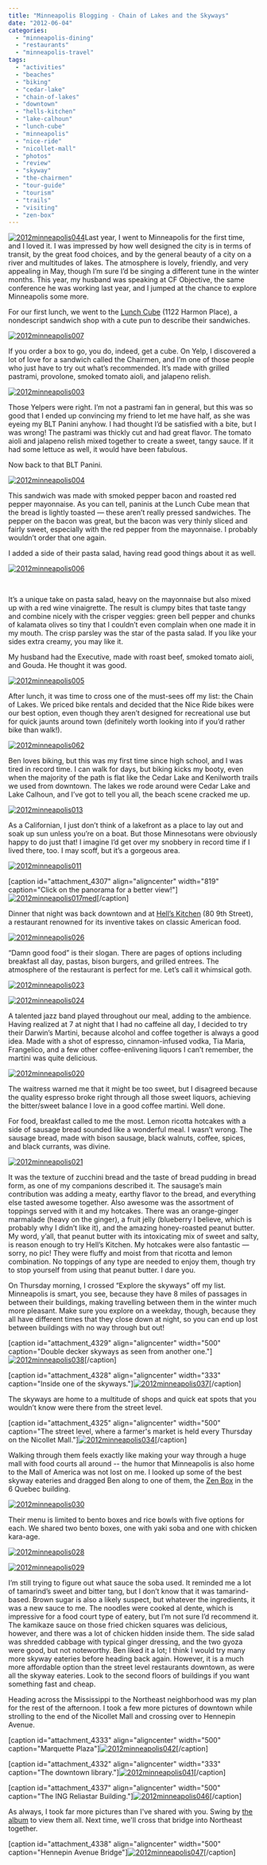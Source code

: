 ```yaml
---
title: "Minneapolis Blogging - Chain of Lakes and the Skyways"
date: "2012-06-04"
categories: 
  - "minneapolis-dining"
  - "restaurants"
  - "minneapolis-travel"
tags: 
  - "activities"
  - "beaches"
  - "biking"
  - "cedar-lake"
  - "chain-of-lakes"
  - "downtown"
  - "hells-kitchen"
  - "lake-calhoun"
  - "lunch-cube"
  - "minneapolis"
  - "nice-ride"
  - "nicollet-mall"
  - "photos"
  - "review"
  - "skyway"
  - "the-chairmen"
  - "tour-guide"
  - "tourism"
  - "trails"
  - "visiting"
  - "zen-box"
---
```


[![](http://s3.amazonaws.com/thegourmez-wpmedia/2012/05/2012minneapolis044.jpg "2012minneapolis044")](http://s3.amazonaws.com/thegourmez-wpmedia/2012/05/2012minneapolis044.jpg)Last year, I went to Minneapolis for the first time, and I loved it. I was impressed by how well designed the city is in terms of transit, by the great food choices, and by the general beauty of a city on a river and multitudes of lakes. The atmosphere is lovely, friendly, and very appealing in May, though I’m sure I’d be singing a different tune in the winter months. This year, my husband was speaking at CF Objective, the same conference he was working last year, and I jumped at the chance to explore Minneapolis some more.

For our first lunch, we went to the [Lunch Cube](http://www.thelunchcube.com/) (1122 Harmon Place), a nondescript sandwich shop with a cute pun to describe their sandwiches.

[![](http://s3.amazonaws.com/thegourmez-wpmedia/2012/05/2012minneapolis007.jpg "2012minneapolis007")](http://s3.amazonaws.com/thegourmez-wpmedia/2012/05/2012minneapolis007.jpg)

If you order a box to go, you do, indeed, get a cube. On Yelp, I discovered a lot of love for a sandwich called the Chairmen, and I’m one of those people who just have to try out what’s recommended. It’s made with grilled pastrami, provolone, smoked tomato aioli, and jalapeno relish.

[![](http://s3.amazonaws.com/thegourmez-wpmedia/2012/05/2012minneapolis003.jpg "2012minneapolis003")](http://s3.amazonaws.com/thegourmez-wpmedia/2012/05/2012minneapolis003.jpg)

Those Yelpers were right. I’m not a pastrami fan in general, but this was so good that I ended up convincing my friend to let me have half, as she was eyeing my BLT Panini anyhow. I had thought I’d be satisfied with a bite, but I was wrong! The pastrami was thickly cut and had great flavor. The tomato aioli and jalapeno relish mixed together to create a sweet, tangy sauce. If it had some lettuce as well, it would have been fabulous.

Now back to that BLT Panini.

[![](http://s3.amazonaws.com/thegourmez-wpmedia/2012/05/2012minneapolis004.jpg "2012minneapolis004")](http://s3.amazonaws.com/thegourmez-wpmedia/2012/05/2012minneapolis004.jpg)

This sandwich was made with smoked pepper bacon and roasted red pepper mayonnaise. As you can tell, paninis at the Lunch Cube mean that the bread is lightly toasted — these aren’t really pressed sandwiches. The pepper on the bacon was great, but the bacon was very thinly sliced and fairly sweet, especially with the red pepper from the mayonnaise. I probably wouldn’t order that one again.

I added a side of their pasta salad, having read good things about it as well.

[![](http://s3.amazonaws.com/thegourmez-wpmedia/2012/05/2012minneapolis006.jpg "2012minneapolis006")](http://s3.amazonaws.com/thegourmez-wpmedia/2012/05/2012minneapolis006.jpg)

 

It’s a unique take on pasta salad, heavy on the mayonnaise but also mixed up with a red wine vinaigrette. The result is clumpy bites that taste tangy and combine nicely with the crisper veggies: green bell pepper and chunks of kalamata olives so tiny that I couldn’t even complain when one made it in my mouth. The crisp parsley was the star of the pasta salad. If you like your sides extra creamy, you may like it.

My husband had the Executive, made with roast beef, smoked tomato aioli, and Gouda. He thought it was good.

[![](http://s3.amazonaws.com/thegourmez-wpmedia/2012/05/2012minneapolis005.jpg "2012minneapolis005")](http://s3.amazonaws.com/thegourmez-wpmedia/2012/05/2012minneapolis005.jpg)

After lunch, it was time to cross one of the must-sees off my list: the Chain of Lakes. We priced bike rentals and decided that the Nice Ride bikes were our best option, even though they aren’t designed for recreational use but for quick jaunts around town (definitely worth looking into if you’d rather bike than walk!).

[![](http://s3.amazonaws.com/thegourmez-wpmedia/2012/05/2012minneapolis062.jpg "2012minneapolis062")](http://s3.amazonaws.com/thegourmez-wpmedia/2012/05/2012minneapolis062.jpg)

Ben loves biking, but this was my first time since high school, and I was tired in record time. I can walk for days, but biking kicks my booty, even when the majority of the path is flat like the Cedar Lake and Kenilworth trails we used from downtown. The lakes we rode around were Cedar Lake and Lake Calhoun, and I’ve got to tell you all, the beach scene cracked me up.

[![](http://s3.amazonaws.com/thegourmez-wpmedia/2012/05/2012minneapolis013.jpg "2012minneapolis013")](http://s3.amazonaws.com/thegourmez-wpmedia/2012/05/2012minneapolis013.jpg)

As a Californian, I just don’t think of a lakefront as a place to lay out and soak up sun unless you’re on a boat. But those Minnesotans were obviously happy to do just that! I imagine I’d get over my snobbery in record time if I lived there, too. I may scoff, but it’s a gorgeous area.

[![](http://s3.amazonaws.com/thegourmez-wpmedia/2012/05/2012minneapolis011.jpg "2012minneapolis011")](http://s3.amazonaws.com/thegourmez-wpmedia/2012/05/2012minneapolis011.jpg)

\[caption id="attachment\_4307" align="aligncenter" width="819" caption="Click on the panorama for a better view!"\][![](http://s3.amazonaws.com/thegourmez-wpmedia/2012/05/2012minneapolis017med-1024x190.jpg "2012minneapolis017med")](http://s3.amazonaws.com/thegourmez-wpmedia/2012/05/2012minneapolis017med.jpg)\[/caption\]

Dinner that night was back downtown and at [Hell’s Kitchen](http://www.hellskitcheninc.com/) (80 9th Street), a restaurant renowned for its inventive takes on classic American food.

[![](http://s3.amazonaws.com/thegourmez-wpmedia/2012/05/2012minneapolis026.jpg "2012minneapolis026")](http://s3.amazonaws.com/thegourmez-wpmedia/2012/05/2012minneapolis026.jpg)

“Damn good food” is their slogan. There are pages of options including breakfast all day, pastas, bison burgers, and grilled entrees. The atmosphere of the restaurant is perfect for me. Let’s call it whimsical goth.

[![](http://s3.amazonaws.com/thegourmez-wpmedia/2012/05/2012minneapolis023.jpg "2012minneapolis023")](http://s3.amazonaws.com/thegourmez-wpmedia/2012/05/2012minneapolis023.jpg)

[![](http://s3.amazonaws.com/thegourmez-wpmedia/2012/05/2012minneapolis024.jpg "2012minneapolis024")](http://s3.amazonaws.com/thegourmez-wpmedia/2012/05/2012minneapolis024.jpg)

A talented jazz band played throughout our meal, adding to the ambience. Having realized at 7 at night that I had no caffeine all day, I decided to try their Darwin’s Martini, because alcohol and coffee together is always a good idea. Made with a shot of espresso, cinnamon-infused vodka, Tia Maria, Frangelico, and a few other coffee-enlivening liquors I can’t remember, the martini was quite delicious.

[![](http://s3.amazonaws.com/thegourmez-wpmedia/2012/05/2012minneapolis020.jpg "2012minneapolis020")](http://s3.amazonaws.com/thegourmez-wpmedia/2012/05/2012minneapolis020.jpg)

The waitress warned me that it might be too sweet, but I disagreed because the quality espresso broke right through all those sweet liquors, achieving the bitter/sweet balance I love in a good coffee martini. Well done.

For food, breakfast called to me the most. Lemon ricotta hotcakes with a side of sausage bread sounded like a wonderful meal. I wasn’t wrong. The sausage bread, made with bison sausage, black walnuts, coffee, spices, and black currants, was divine.

[![](http://s3.amazonaws.com/thegourmez-wpmedia/2012/05/2012minneapolis021.jpg "2012minneapolis021")](http://s3.amazonaws.com/thegourmez-wpmedia/2012/05/2012minneapolis021.jpg)

It was the texture of zucchini bread and the taste of bread pudding in bread form, as one of my companions described it. The sausage’s main contribution was adding a meaty, earthy flavor to the bread, and everything else tasted awesome together. Also awesome was the assortment of toppings served with it and my hotcakes. There was an orange-ginger marmalade (heavy on the ginger), a fruit jelly (blueberry I believe, which is probably why I didn’t like it), and the amazing honey-roasted peanut butter. My word, y’all, that peanut butter with its intoxicating mix of sweet and salty, is reason enough to try Hell’s Kitchen. My hotcakes were also fantastic — sorry, no pic! They were fluffy and moist from that ricotta and lemon combination. No toppings of any type are needed to enjoy them, though try to stop yourself from using that peanut butter. I dare you.

On Thursday morning, I crossed “Explore the skyways” off my list. Minneapolis is smart, you see, because they have 8 miles of passages in between their buildings, making travelling between them in the winter much more pleasant. Make sure you explore on a weekday, though, because they all have different times that they close down at night, so you can end up lost between buildings with no way through but out!

\[caption id="attachment\_4329" align="aligncenter" width="500" caption="Double decker skyways as seen from another one."\][![](http://s3.amazonaws.com/thegourmez-wpmedia/2012/05/2012minneapolis038.jpg "2012minneapolis038")](http://s3.amazonaws.com/thegourmez-wpmedia/2012/05/2012minneapolis038.jpg)\[/caption\]

\[caption id="attachment\_4328" align="aligncenter" width="333" caption="Inside one of the skyways."\][![](http://s3.amazonaws.com/thegourmez-wpmedia/2012/05/2012minneapolis037.jpg "2012minneapolis037")](http://s3.amazonaws.com/thegourmez-wpmedia/2012/05/2012minneapolis037.jpg)\[/caption\]

The skyways are home to a multitude of shops and quick eat spots that you wouldn’t know were there from the street level.

\[caption id="attachment\_4325" align="aligncenter" width="500" caption="The street level, where a farmer's market is held every Thursday on the Nicollet Mall."\][![](http://s3.amazonaws.com/thegourmez-wpmedia/2012/05/2012minneapolis034.jpg "2012minneapolis034")](http://s3.amazonaws.com/thegourmez-wpmedia/2012/05/2012minneapolis034.jpg)\[/caption\]

Walking through them feels exactly like making your way through a huge mall with food courts all around -- the humor that Minneapolis is also home to the Mall of America was not lost on me. I looked up some of the best skyway eateries and dragged Ben along to one of them, the [Zen Box](http://www.zen-box.com/?sPage=lunch_menu&adv1=1) in the 6 Quebec building.

[![](http://s3.amazonaws.com/thegourmez-wpmedia/2012/05/2012minneapolis030.jpg "2012minneapolis030")](http://s3.amazonaws.com/thegourmez-wpmedia/2012/05/2012minneapolis030.jpg)

Their menu is limited to bento boxes and rice bowls with five options for each. We shared two bento boxes, one with yaki soba and one with chicken kara-age.

[![](http://s3.amazonaws.com/thegourmez-wpmedia/2012/05/2012minneapolis028.jpg "2012minneapolis028")](http://s3.amazonaws.com/thegourmez-wpmedia/2012/05/2012minneapolis028.jpg)

[![](http://s3.amazonaws.com/thegourmez-wpmedia/2012/05/2012minneapolis029.jpg "2012minneapolis029")](http://s3.amazonaws.com/thegourmez-wpmedia/2012/05/2012minneapolis029.jpg)

I’m still trying to figure out what sauce the soba used. It reminded me a lot of tamarind’s sweet and bitter tang, but I don’t know that it was tamarind-based. Brown sugar is also a likely suspect, but whatever the ingredients, it was a new sauce to me. The noodles were cooked al dente, which is impressive for a food court type of eatery, but I’m not sure I’d recommend it. The kamikaze sauce on those fried chicken squares was delicious, however, and there was a lot of chicken hidden inside them. The side salad was shredded cabbage with typical ginger dressing, and the two gyoza were good, but not noteworthy. Ben liked it a lot; I think I would try many more skyway eateries before heading back again. However, it is a much more affordable option than the street level restaurants downtown, as were all the skyway eateries. Look to the second floors of buildings if you want something fast and cheap.

Heading across the Mississippi to the Northeast neighborhood was my plan for the rest of the afternoon. I took a few more pictures of downtown while strolling to the end of the Nicollet Mall and crossing over to Hennepin Avenue.

\[caption id="attachment\_4333" align="aligncenter" width="500" caption="Marquette Plaza"\][![](http://s3.amazonaws.com/thegourmez-wpmedia/2012/05/2012minneapolis042.jpg "2012minneapolis042")](http://s3.amazonaws.com/thegourmez-wpmedia/2012/05/2012minneapolis042.jpg)\[/caption\]

\[caption id="attachment\_4332" align="aligncenter" width="333" caption="The downtown library."\][![](http://s3.amazonaws.com/thegourmez-wpmedia/2012/05/2012minneapolis041.jpg "2012minneapolis041")](http://s3.amazonaws.com/thegourmez-wpmedia/2012/05/2012minneapolis041.jpg)\[/caption\]

\[caption id="attachment\_4337" align="aligncenter" width="500" caption="The ING Reliastar Building."\][![](http://s3.amazonaws.com/thegourmez-wpmedia/2012/05/2012minneapolis046.jpg "2012minneapolis046")](http://s3.amazonaws.com/thegourmez-wpmedia/2012/05/2012minneapolis046.jpg)\[/caption\]

As always, I took far more pictures than I've shared with you. Swing by [the album](https://www.facebook.com/media/set/?set=a.10150832997214607.405315.567409606&type=3 "Facebook Album") to view them all. Next time, we'll cross that bridge into Northeast together.

\[caption id="attachment\_4338" align="aligncenter" width="500" caption="Hennepin Avenue Bridge"\][![](http://s3.amazonaws.com/thegourmez-wpmedia/2012/05/2012minneapolis047.jpg "2012minneapolis047")](http://s3.amazonaws.com/thegourmez-wpmedia/2012/05/2012minneapolis047.jpg)\[/caption\]
